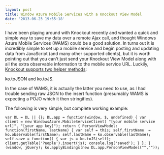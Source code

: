 ```yaml
---
layout: post
title: Window Azure Mobile Services with a Knockout View Model
date: '2013-06-23 19:55:18'
---
```


I have been playing around with Knockout recently and wanted a quick and simple way to save my data over a remote Ajax call, and thought Windows Azure Mobile Services (WAMS) could be a good solution. In turns out it is incredibly simple to set up a mobile service and begin posting and updating data from JavaScript (and many other supported clients), but it is worth pointing out that you can't just send your Knockout View Model along with all the extra observable information to the mobile service URL. Luckily, <a href="http://knockoutjs.com/documentation/json-data.html">Knockout supports two helper methods</a>:

ko.toJSON and ko.toJS.

In the case of WAMS, it is actually the latter you need to use, as I had trouble sending raw JSON to the insert function (presumably WAMS is expecting a POJO which it then stringifies).

The following is very simple, but complete working example:

`var DL = DL || {};
DL.app = function(window, $, undefined) {
var client = new WindowsAzure.MobileServiceClient( "[your mobile service url]", "[your app key]");
return {
  PersonViewModel: function(firstName, lastName) {
    var self = this;
    self.firstName  = ko.observable(firstName);
    self.lastName = ko.observable(lastName);
    self.save = function() {
      var js = ko.toJS(self);
      client.getTable('People').insert(js);
      console.log('saved');
    }
  };
}(window, jQuery);
ko.applyBindings(new DL.app.PersonViewModel("",""));`
